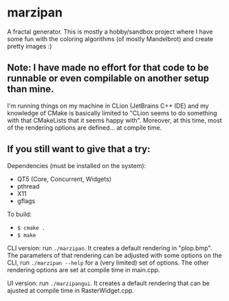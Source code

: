 # marzipan
A fractal generator. This is mostly a hobby/sandbox project where I have some fun with the coloring algorithms (of mostly Mandelbrot) and create pretty images :)

## Note: I have made no effort for that code to be runnable or even compilable on another setup than mine.

I'm running things on my machine in CLion (JetBrains C++ IDE) and my knowledge of CMake is basically limited to "CLion seems to do something with that CMakeLists that it seems happy with". Moreover, at this time, most of the rendering options are defined... at compile time.

## If you still want to give that a try:

Dependencies (must be installed on the system):
* QT5 (Core, Concurrent, Widgets)
* pthread
* X11
* gflags

To build:

* `$ cmake .`
* `$ make`

CLI version: run `./marzipan`. It creates a default rendering in "plop.bmp". The parameters of that rendering can be adjusted with some options on the CLI, run `./marzipan --help` for a (very limited) set of options. The other rendering options are set at compile time in main.cpp.

UI version: run `./marzipangui`. It creates a default rendering that can be ajusted at compile time in RasterWidget.cpp.
